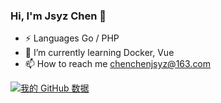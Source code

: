 ### Hi, I'm Jsyz Chen 👋

- ⚡ Languages Go / PHP
- 🌱 I’m currently learning Docker, Vue
- 📫 How to reach me chenchenjsyz@163.com

[![我的 GitHub 数据](https://github-readme-stats.vercel.app/api?username=jsyzchen)]()

<!---
jsyzchen/jsyzchen is a ✨ special ✨ repository because its `README.md` (this file) appears on your GitHub profile.
You can click the Preview link to take a look at your changes.
--->
